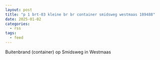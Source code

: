 ```yaml
---
layout: post
title: "p 1 brt-03 kleine br br container smidsweg westmaas 189488"
date: 2025-01-02
categories: 
  - rss
tags: 
  - feed
---
```


Buitenbrand (container) op Smidsweg in Westmaas
